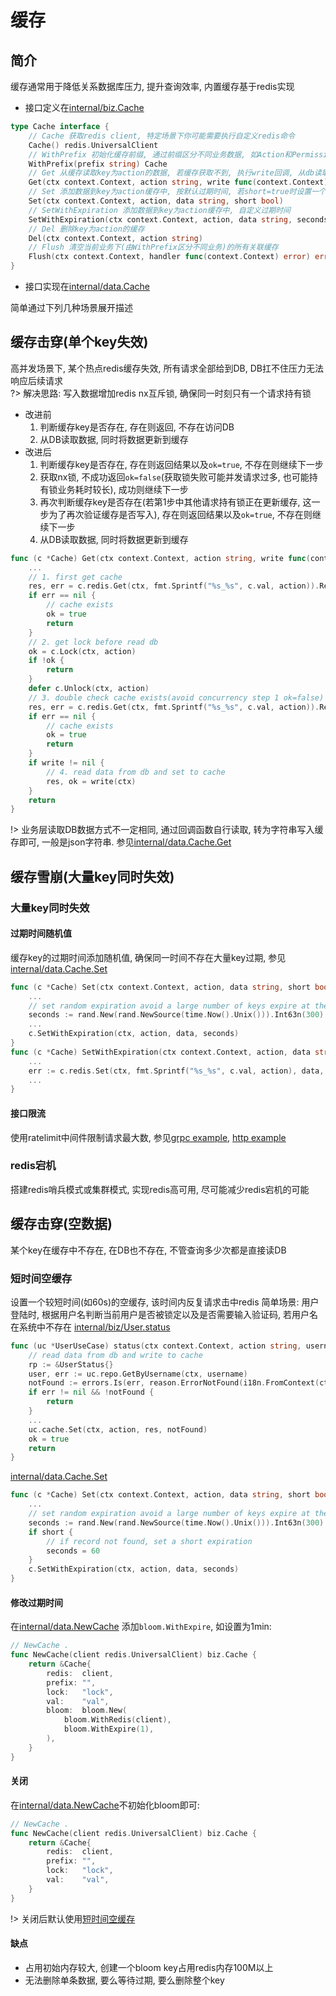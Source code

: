 # 缓存

## 简介

缓存通常用于降低关系数据库压力, 提升查询效率, 内置缓存基于redis实现

- 接口定义在[internal/biz.Cache](https://github.com/go-cinch/auth/blob/dev/internal/biz/biz.go#L22)

```go
type Cache interface {
	// Cache 获取redis client, 特定场景下你可能需要执行自定义redis命令
	Cache() redis.UniversalClient
	// WithPrefix 初始化缓存前缀, 通过前缀区分不同业务数据, 如Action和Permission前缀分别是action_/permission_
	WithPrefix(prefix string) Cache
	// Get 从缓存读取key为action的数据, 若缓存获取不到, 执行write回调, 从db读取数据
	Get(ctx context.Context, action string, write func(context.Context) (string, bool)) (string, bool)
	// Set 添加数据到key为action缓存中, 按默认过期时间, 若short=true时设置一个较小的过期时间(一般用于空数据的写入)
	Set(ctx context.Context, action, data string, short bool)
	// SetWithExpiration 添加数据到key为action缓存中, 自定义过期时间
	SetWithExpiration(ctx context.Context, action, data string, seconds int64)
	// Del 删除key为action的缓存
	Del(ctx context.Context, action string)
	// Flush 清空当前业务下(由WithPrefix区分不同业务)的所有关联缓存
	Flush(ctx context.Context, handler func(context.Context) error) error
}
```

- 接口实现在[internal/data.Cache](https://github.com/go-cinch/auth/blob/dev/internal/data/cache.go#L15)

简单通过下列几种场景展开描述

## 缓存击穿(单个key失效)

高并发场景下, 某个热点redis缓存失效, 所有请求全部给到DB, DB扛不住压力无法响应后续请求  
?> 解决思路: 写入数据增加redis nx互斥锁, 确保同一时刻只有一个请求持有锁

- 改进前
    1. 判断缓存key是否存在, 存在则返回, 不存在访问DB
    2. 从DB读取数据, 同时将数据更新到缓存
- 改进后
    1. 判断缓存key是否存在, 存在则返回结果以及`ok=true`, 不存在则继续下一步
    2. 获取nx锁, 不成功返回`ok=false`(获取锁失败可能并发请求过多, 也可能持有锁业务耗时较长), 成功则继续下一步
    3. 再次判断缓存key是否存在(若第1步中其他请求持有锁正在更新缓存, 这一步为了再次验证缓存是否写入),
       存在则返回结果以及`ok=true`, 不存在则继续下一步
    4. 从DB读取数据, 同时将数据更新到缓存

```go
func (c *Cache) Get(ctx context.Context, action string, write func(context.Context) (string, bool)) (res string, ok bool) {
	...
	// 1. first get cache
	res, err = c.redis.Get(ctx, fmt.Sprintf("%s_%s", c.val, action)).Result()
	if err == nil {
		// cache exists
		ok = true
		return
	}
	// 2. get lock before read db
	ok = c.Lock(ctx, action)
	if !ok {
		return
	}
	defer c.Unlock(ctx, action)
	// 3. double check cache exists(avoid concurrency step 1 ok=false)
	res, err = c.redis.Get(ctx, fmt.Sprintf("%s_%s", c.val, action)).Result()
	if err == nil {
		// cache exists
		ok = true
		return
	}
	if write != nil {
	    // 4. read data from db and set to cache
		res, ok = write(ctx)
	}
	return
}
```

!> 业务层读取DB数据方式不一定相同, 通过回调函数自行读取, 转为字符串写入缓存即可, 一般是json字符串.
参见[internal/data.Cache.Get](https://github.com/go-cinch/auth/blob/dev/internal/data/cache.go#L45)

## 缓存雪崩(大量key同时失效)

### 大量key同时失效

#### 过期时间随机值

缓存key的过期时间添加随机值, 确保同一时间不存在大量key过期,
参见[internal/data.Cache.Set](https://github.com/go-cinch/auth/blob/dev/internal/data/cache.go#L74)

```go
func (c *Cache) Set(ctx context.Context, action, data string, short bool) {
	...
	// set random expiration avoid a large number of keys expire at the same time
	seconds := rand.New(rand.NewSource(time.Now().Unix())).Int63n(300) + 300
	...
	c.SetWithExpiration(ctx, action, data, seconds)
}
func (c *Cache) SetWithExpiration(ctx context.Context, action, data string, seconds int64) {
	...
	err := c.redis.Set(ctx, fmt.Sprintf("%s_%s", c.val, action), data, time.Duration(seconds)*time.Second).Err()
	...
}
```

#### 接口限流

使用ratelimit中间件限制请求最大数,
参见[grpc example](https://github.com/go-cinch/auth/blob/dev/internal/server/grpc.go#L29), [http example](https://github.com/go-cinch/auth/blob/dev/internal/server/http.go#L30)

### redis宕机

搭建redis哨兵模式或集群模式, 实现redis高可用, 尽可能减少redis宕机的可能

## 缓存击穿(空数据)

某个key在缓存中不存在, 在DB也不存在, 不管查询多少次都是直接读DB

### 短时间空缓存

设置一个较短时间(如60s)的空缓存, 该时间内反复请求击中redis
简单场景: 用户登陆时, 根据用户名判断当前用户是否被锁定以及是否需要输入验证码, 若用户名在系统中不存在
[internal/biz/User.status](https://github.com/go-cinch/auth/blob/dev/internal/biz/user.go#L365)

```go
func (uc *UserUseCase) status(ctx context.Context, action string, username string) (res string, ok bool) {
	// read data from db and write to cache
	rp := &UserStatus{}
	user, err := uc.repo.GetByUsername(ctx, username)
	notFound := errors.Is(err, reason.ErrorNotFound(i18n.FromContext(ctx).T(RecordNotFound)))
	if err != nil && !notFound {
		return
	}
	...
	uc.cache.Set(ctx, action, res, notFound)
	ok = true
	return
}
```

[internal/data.Cache.Set](https://github.com/go-cinch/auth/blob/dev/internal/data/cache.go#L78)

```go
func (c *Cache) Set(ctx context.Context, action, data string, short bool) {
	...
	// set random expiration avoid a large number of keys expire at the same time
	seconds := rand.New(rand.NewSource(time.Now().Unix())).Int63n(300) + 300
	if short {
		// if record not found, set a short expiration
		seconds = 60
	}
	c.SetWithExpiration(ctx, action, data, seconds)
}
```

#### 修改过期时间

在[internal/data.NewCache](https://github.com/go-cinch/layout/blob/dev/internal/data/cache.go#L45)
添加`bloom.WithExpire`, 如设置为1min:

```go
// NewCache .
func NewCache(client redis.UniversalClient) biz.Cache {
	return &Cache{
		redis:  client,
		prefix: "",
		lock:   "lock",
		val:    "val",
		bloom:  bloom.New(
			bloom.WithRedis(client),
			bloom.WithExpire(1),
		),
	}
}
```

#### 关闭

在[internal/data.NewCache](https://github.com/go-cinch/layout/blob/dev/internal/data/cache.go#L39)不初始化bloom即可:

```go
// NewCache .
func NewCache(client redis.UniversalClient) biz.Cache {
	return &Cache{
		redis:  client,
		prefix: "",
		lock:   "lock",
		val:    "val",
	}
}
```

!> 关闭后默认使用[短时间空缓存](/advanced/cache/0.cache?id=%e7%9f%ad%e6%97%b6%e9%97%b4%e7%a9%ba%e7%bc%93%e5%ad%98)

#### 缺点

- 占用初始内存较大, 创建一个bloom key占用redis内存100M以上
- 无法删除单条数据, 要么等待过期, 要么删除整个key

